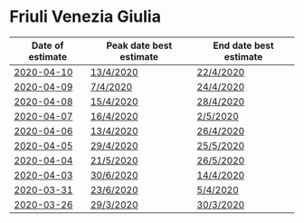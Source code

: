 # Friuli Venezia Giulia

|Date of estimate|Peak date best estimate|End date best estimate|
|----|----|----|
|[2020-04-10](2020-04-10/README.md)|[13/4/2020](2020-04-10/COVID-19_friuli_venezia_giulia_j12_2020-04-10.md)|[22/4/2020](2020-04-10/COVID-19_friuli_venezia_giulia_j12_2020-04-10.md)|
|[2020-04-09](2020-04-09/README.md)|[7/4/2020](2020-04-09/COVID-19_friuli_venezia_giulia_j7_2020-04-09.md)|[24/4/2020](2020-04-09/COVID-19_friuli_venezia_giulia_j12_2020-04-09.md)|
|[2020-04-08](2020-04-08/README.md)|[15/4/2020](2020-04-08/COVID-19_friuli_venezia_giulia_j11_2020-04-08.md)|[28/4/2020](2020-04-08/COVID-19_friuli_venezia_giulia_j11_2020-04-08.md)|
|[2020-04-07](2020-04-07/README.md)|[16/4/2020](2020-04-07/COVID-19_friuli_venezia_giulia_j11_2020-04-07.md)|[2/5/2020](2020-04-07/COVID-19_friuli_venezia_giulia_j11_2020-04-07.md)|
|[2020-04-06](2020-04-06/README.md)|[13/4/2020](2020-04-06/COVID-19_friuli_venezia_giulia_j11_2020-04-06.md)|[26/4/2020](2020-04-06/COVID-19_friuli_venezia_giulia_j11_2020-04-06.md)|
|[2020-04-05](2020-04-05/README.md)|[29/4/2020](2020-04-05/COVID-19_friuli_venezia_giulia_j12_2020-04-05.md)|[25/5/2020](2020-04-05/COVID-19_friuli_venezia_giulia_j8_2020-04-05.md)|
|[2020-04-04](2020-04-04/README.md)|[21/5/2020](2020-04-04/COVID-19_friuli_venezia_giulia_j8_2020-04-04.md)|[26/5/2020](2020-04-04/COVID-19_friuli_venezia_giulia_j7_2020-04-04.md)|
|[2020-04-03](2020-04-03/README.md)|[30/6/2020](2020-04-03/COVID-19_friuli_venezia_giulia_j7_2020-04-03.md)|[14/4/2020](2020-04-03/COVID-19_friuli_venezia_giulia_j10_2020-04-03.md)|
|[2020-03-31](2020-03-31/README.md)|[23/6/2020](2020-03-31/COVID-19_friuli_venezia_giulia_j8_2020-03-31.md)|[5/4/2020](2020-03-31/COVID-19_friuli_venezia_giulia_j10_2020-03-31.md)|
|[2020-03-26](2020-03-26/README.md)|[29/3/2020](2020-03-26/COVID-19_friuli_venezia_giulia_j8_2020-03-26.md)|[30/3/2020](2020-03-26/COVID-19_friuli_venezia_giulia_j8_2020-03-26.md)|
